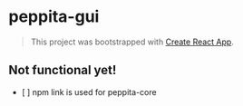 # peppita-gui


> This project was bootstrapped with [Create React App](https://github.com/facebookincubator/create-react-app).

## Not functional yet!

- [ ] npm link is used for peppita-core
